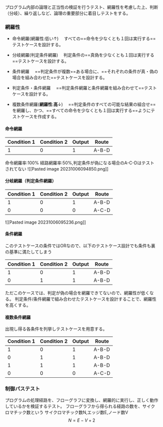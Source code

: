 プログラム内部の論理と正当性の検証を行うテスト、網羅性を考慮した上、判断（分岐）、繰り返しなど、論理の重要部分に着目しテストをする。

### 網羅性
- 命令網羅(網羅性:低い↑)
　すべての==命令を少なくとも１回は実行する==テストケースを設計する。

- 分岐網羅(判定条件網羅)
　判定条件の==真偽を少なくとも１回は実行する==テストケースを設計する。

- 条件網羅
　==判定条件が複数==ある場合に、==それぞれの条件が真・偽の場合を組み合わせた==テストケースを設計する。

- 判定条件・条件網羅
　==判定条件網羅と条件網羅を組み合わせて==テストケースを設計する。

- 複数条件網羅(**網羅性**:**高**↓)
　==判定条件のすべての可能な結果の組合せ==を網羅し、かつ、==すべての命令を少なくとも１回は実行する==ようにテストケースを作成する。

#### 命令網羅

| Condition 1 | Condition 2 | Output | Route |
| ----------- | ----------- | ------ | ----- |
| 1           | 0           | 1      | A-B-D | 

命令網羅率:100%
経路網羅率:50%,判定条件が偽になる場合のA-C-Dはテストされてない
![[Pasted image 20231006094850.png]]

#### 分岐網羅（判定条件網羅）

| Condition 1 | Condition 2 | Output | Route |
| ----------- | ----------- | ------ | ----- |
| 1           | 0           | 1      | A-B-D |
| 0           | 0           | 0      | A-C-D | 


![[Pasted image 20231006095236.png]]

#### 条件網羅
このテストケースの条件ではORなので、以下のテストケース設計でも条件も裏の基準に満たしてしまう

| Condition 1 | Condition 2 | Output | Route |
| ----------- | ----------- | ------ | ----- |
| 1           | 0           | 1      | A-B-D |
| 0           | 1           | 1      | A-B-D | 

ただこのケースでは、判定が偽の場合を網羅できてないので、網羅性が低くなる。
判定条件/条件網羅で組み合わせたテストケースを設計することで、網羅性を高くする。

#### 複数条件網羅
出現し得る各条件を列挙しテストケースを用意する。

| Condition 1 | Condition 2 | Output | Route |
| ----------- | ----------- | ------ | ----- |
| 1           | 0           | 1      | A-B-D |
| 0           | 1           | 1      | A-B-D |
| 1           | 1           | 1      | A-B-D |
| 0           | 0           | 0      | A-C-D | 



### 制御パステスト
プログラムの処理経路を、フローグラフに変換し、網羅的に実行し、正しく動作しているかを検証するテスト。
フローグラフから得られる経路の数を、サイクロマチック数という
サイクロマチック数N,エッジ数E,ノード数V
$$N=E-V+2$$